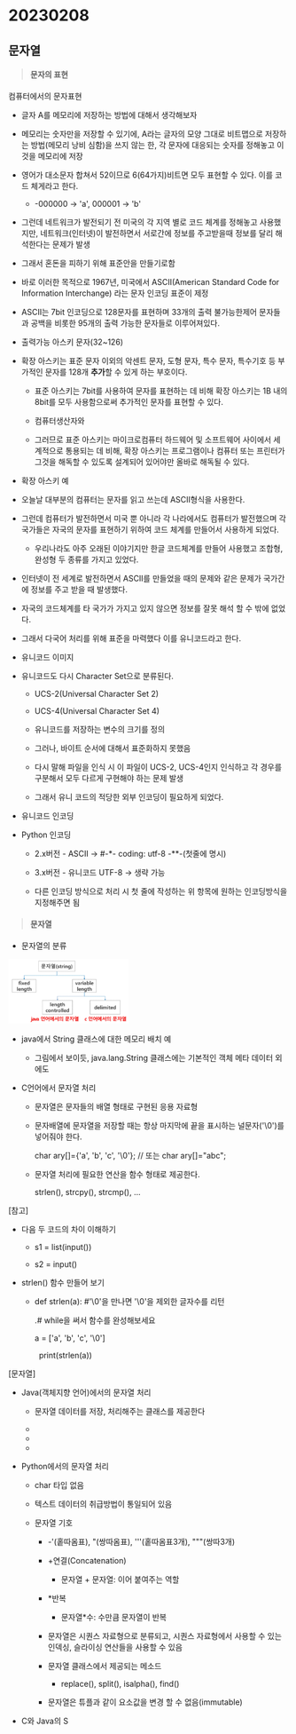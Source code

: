 # 20230208

## 문자열

> #### 문자의 표현

컴퓨터에서의 문자표현

- 글자 A를 메모리에 저장하는 방법에 대해서 생각해보자

- 메모리는 숫자만을 저장할 수 있기에, A라는 글자의 모양 그대로 비트맵으로 저장하는 방법(메모리 낭비 심함)을 쓰지 않는 한, 각 문자에 대응되는 숫자를 정해놓고 이것을 메모리에 저장

- 영어가 대소문자 합쳐서 52이므로 6(64가지)비트면 모두 표현할 수 있다. 이를 코드 체게라고 한다.
  
  - -000000 -> 'a', 000001 -> 'b'

- 그런데 네트워크가 발전되기 전 미국의 각 지역 별로 코드 체계를 정해놓고 사용했지만, 네트워크(인터넷)이 발전하면서 서로간에 정보를 주고받을때 정보를 달리 해석한다는 문제가 발생

- 그래서 혼돈을 피하기 위해 표준안을 만들기로함

- 바로 이러한 목적으로 1967년, 미국에서 ASCII(American Standard Code for Information Interchange) 라는 문자 인코딩 표준이 제정

- ASCII는 7bit 인코딩으로 128문자를 표현하며 33개의 출력 불가능한제어 문자들과 공백을 비롯한 95개의 출력 가능한 문자들로 이루어져있다.

- 출력가능 아스키 문자(32~126)

- 확장 아스키는 표준 문자 이외의 악센트 문자, 도형 문자, 특수 문자, 특수기호 등 부가적인 문자를 128개 **추가**할 수 있게 하는 부호이다.
  
  - 표준 아스키는 7bit를 사용하여 문자를 표현하는 데 비해 확장 아스키는 1B 내의 8bit를 모두 사용함으로써 추가적인 문자를 표현할 수 있다.
  
  - 컴퓨터생산자와
  
  - 그러므로 표준 아스키는 마이크로컴퓨터 하드웨어 및 소프트웨어 사이에서 세계적으로 통용되는 데 비해, 확장 아스키는 프로그램이나 컴퓨터 또는 프린터가 그것을 해독할 수 있도록 설계되어 있어야만 올바로 해독될 수 있다.

- 확장 아스키 예

- 오늘날 대부분의 컴퓨터는 문자를 읽고 쓰는데 ASCII형식을 사용한다.

- 그런데 컴퓨터가 발전하면서 미국 뿐 아니라 각 나라에서도 컴퓨터가 발전했으며 각 국가들은 자국의 문자를 표현하기 위하여 코드 체계를 만들어서 사용하게 되었다.
  
  - 우리나라도 아주 오래된 이야기지만 한글 코드체계를 만들어 사용했고 조합형, 완성형 두 종류를 가지고 있었다.

- 인터넷이 전 세계로 발전하면서 ASCII를 만들었을 때의 문제와 같은 문제가 국가간에 정보를 주고 받을 때 발생했다.

- 자국의 코드체계를 타 국가가 가지고 있지 않으면 정보를 잘못 해석 할 수 밖에 없었다.

- 그래서 다국어 처리를 위해 표준을 마력했다 이를 유니코드라고 한다.

- 유니코드 이미지

- 유니코드도 다시 Character Set으로 분류된다.
  
  - UCS-2(Universal Character Set 2)
  
  - UCS-4(Universal Character Set 4)
  
  - 유니코드를 저장하는 변수의 크기를 정의 
  
  - 그러나, 바이트 순서에 대해서 표준화하지 못했음 
  
  - 다시 말해 파일을 인식 시 이 파일이 UCS-2, UCS-4인지 인식하고 각 경우를 구분해서 모두 다르게 구현해야 하는 문제 발생 
  
  - 그래서 유니 코드의 적당한 외부 인코딩이 필요하게 되었다.

- 유니코드 인코딩

- Python 인코딩
  
  - 2.x버전 - ASCII -> #-*- coding: utf-8 -**-(첫줄에 명시)
  
  - 3.x버전 - 유니코드 UTF-8 -> 생략 가능
  
  - 다른 인코딩 방식으로 처리 시 첫 줄에 작성하는 위 항목에 원하는 인코딩방식을 지정해주면 됨

> #### 문자열

- 문자열의 분류

<img src="String_assets/2023-02-08-08-57-20-image.png" title="" alt="" width="217">

- java에서 String 클래스에 대한 메모리 배치 예
  
  - 그림에서 보이듯, java.lang.String 클래스에는 기본적인 객체 메타 데이터 외에도

- C언어에서 문자열 처리
  
  - 문자열은 문자들의 배열 형태로 구현된 응용 자료형
  
  - 문자배열에 문자열을 저장할 때는 항상 마지막에 끝을 표시하는 널문자('\0')를 넣어줘야 한다.
    
    char ary[]={'a', 'b', 'c', '\0'}; // 또는 char ary[]="abc";
  
  - 문자열 처리에 필요한 연산을 함수 형태로 제공한다. 
    
    strlen(), strcpy(), strcmp(), ...

[참고]

- 다음 두 코드의 차이 이해하기
  
  - s1 = list(input())
  
  - s2 = input()

- strlen() 함수 만들어 보기
  
  - def strlen(a): #'\0'을 만나면 '\0'을 제외한 글자수를 리턴
    
    .# while을 써서 함수를 완성해보세요
    
    a = ['a', 'b', 'c', '\0']

              print(strlen(a))

[문자열]

- Java(객체지향 언어)에서의 문자열 처리
  
  - 문자열 데이터를 저장, 처리해주는 클래스를 제공한다
  
  - 
  
  - 
  
  - 

- Python에서의 문자열 처리
  
  - char 타입 없음
  
  - 텍스트 데이터의 취급방법이 통일되어 있음
  
  - 문자열 기호
    
    - -'(홑따옴표), "(쌍따옴표), '''(홑따옴표3개), """(쌍따3개) 
    
    - +연결(Concatenation)
      
      - 문자열 + 문자열: 이어 붙여주는 역할
    
    - *반복
      
      - 문자열*수: 수만큼 문자열이 반복
    
    - 문자열은 시퀀스 자료형으로 분류되고, 시퀀스 자료형에서 사용할 수 있는 인덱싱, 슬라이싱 연산들을 사용할 수 있음
    
    - 문자열 클래스에서 제공되는 메소드
      
      - replace(), split(), isalpha(), find()
    
    - 문자열은 튜플과 같이 요소값을 변경 할 수 없음(immutable)

- C와 Java의 S
